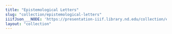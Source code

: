 ```yaml
---
title: "Epistemological Letters"
slug: "collection/epistemological-letters"
iiifJson___NODE: 'https://presentation-iiif.library.nd.edu/collection/epistemological-letters'
layout: "collection"
---
```

